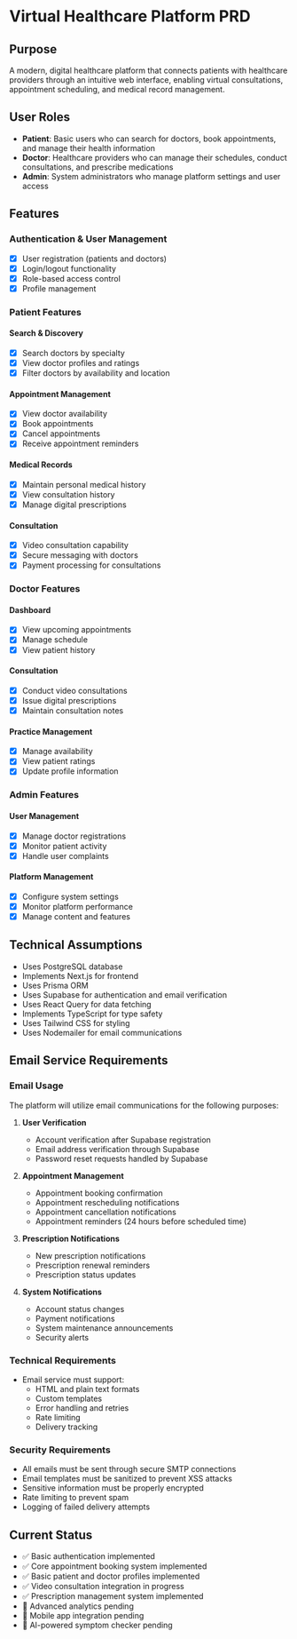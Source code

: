 # Virtual Healthcare Platform PRD

## Purpose
A modern, digital healthcare platform that connects patients with healthcare providers through an intuitive web interface, enabling virtual consultations, appointment scheduling, and medical record management.

## User Roles
- **Patient**: Basic users who can search for doctors, book appointments, and manage their health information
- **Doctor**: Healthcare providers who can manage their schedules, conduct consultations, and prescribe medications
- **Admin**: System administrators who manage platform settings and user access

## Features

### Authentication & User Management
- [x] User registration (patients and doctors)
- [x] Login/logout functionality
- [x] Role-based access control
- [x] Profile management

### Patient Features

#### Search & Discovery
- [x] Search doctors by specialty
- [x] View doctor profiles and ratings
- [x] Filter doctors by availability and location

#### Appointment Management
- [x] View doctor availability
- [x] Book appointments
- [x] Cancel appointments
- [x] Receive appointment reminders

#### Medical Records
- [x] Maintain personal medical history
- [x] View consultation history
- [x] Manage digital prescriptions

#### Consultation
- [x] Video consultation capability
- [x] Secure messaging with doctors
- [x] Payment processing for consultations

### Doctor Features

#### Dashboard
- [x] View upcoming appointments
- [x] Manage schedule
- [x] View patient history

#### Consultation
- [x] Conduct video consultations
- [x] Issue digital prescriptions
- [x] Maintain consultation notes

#### Practice Management
- [x] Manage availability
- [x] View patient ratings
- [x] Update profile information

### Admin Features

#### User Management
- [x] Manage doctor registrations
- [x] Monitor patient activity
- [x] Handle user complaints

#### Platform Management
- [x] Configure system settings
- [x] Monitor platform performance
- [x] Manage content and features

## Technical Assumptions
- Uses PostgreSQL database
- Implements Next.js for frontend
- Uses Prisma ORM
- Uses Supabase for authentication and email verification
- Uses React Query for data fetching
- Implements TypeScript for type safety
- Uses Tailwind CSS for styling
- Uses Nodemailer for email communications

## Email Service Requirements

### Email Usage
The platform will utilize email communications for the following purposes:

1. **User Verification**
   - Account verification after Supabase registration
   - Email address verification through Supabase
   - Password reset requests handled by Supabase

2. **Appointment Management**
   - Appointment booking confirmation
   - Appointment rescheduling notifications
   - Appointment cancellation notifications
   - Appointment reminders (24 hours before scheduled time)

3. **Prescription Notifications**
   - New prescription notifications
   - Prescription renewal reminders
   - Prescription status updates

4. **System Notifications**
   - Account status changes
   - Payment notifications
   - System maintenance announcements
   - Security alerts

### Technical Requirements
- Email service must support:
  - HTML and plain text formats
  - Custom templates
  - Error handling and retries
  - Rate limiting
  - Delivery tracking

### Security Requirements
- All emails must be sent through secure SMTP connections
- Email templates must be sanitized to prevent XSS attacks
- Sensitive information must be properly encrypted
- Rate limiting to prevent spam
- Logging of failed delivery attempts

## Current Status
- ✅ Basic authentication implemented
- ✅ Core appointment booking system implemented
- ✅ Basic patient and doctor profiles implemented
- ✅ Video consultation integration in progress
- ✅ Prescription management system implemented
- 🔲 Advanced analytics pending
- 🔲 Mobile app integration pending
- 🔲 AI-powered symptom checker pending
